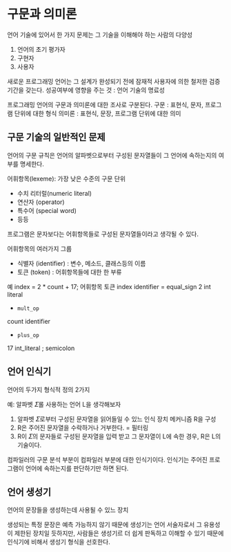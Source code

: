 # 구문과 의미론
언어 기술에 있어서 한 가지 문제는 그 기술을 이해해야 하는 사람의 다양성
1. 언어의 초기 평가자
2. 구현자
3. 사용자

새로운 프로그래밍 언어는 그 설계가 완성되기 전에 잠재적 사용자에 의한 철저한 검증 기간을 갖는다.
성공여부에 영향을 주는 것 : 언어 기술의 명료성

프로그래밍 언어의 구문과 의미론에 대한 조사로 구분된다.
구문 : 표현식, 문자, 프로그램 단위에 대한 형식
의미론 : 표현식, 문장, 프로그램 단위에 대한 의미

## 구문 기술의 일반적인 문제
언어의 구문 규칙은 언어의 알파벳으로부터 구성된 문자열들이 그 언어에 속하는지의 여부를 명세한다.

어휘항목(lexeme): 가장 낮은 수준의 구문 단위
- 수치 리터럴(numeric literal)
- 연산자 (operator)
- 특수어 (special word)
- 등등

프로그램은 문자보다는 어휘항목들로 구성된 문자열들이라고 생각될 수 있다.

어휘항목의 여러가지 그룹
- 식별자 (identifier) : 변수, 메소드, 클래스등의 이름
- 토큰 (token) : 어휘항목들에 대한 한 부류

예
index = 2 * count + 17;
어휘항목 토큰
index identifier
=     equal_sign
2     int literal
*     mult_op
count identifier
+     plus_op
17    int_literal
;     semicolon

## 언어 인식기 
언어의 두가지 형식적 정의 2가지

예: 알파벳 𝛴롤 사용하는 언어 L을 생각해보자
1. 알파벳 𝛴로부터 구성된 문자열을 읽어들일 수 있느 인식 장치 메커니즘 R을 구성
2. R은 주어진 문자열을 수락하거나 거부한다. = 필터링
3. R이 𝛴의 문자들로 구성된 문자열을 입력 받고 그 문자열이 L에 속한 경우, R은 L의 기술이다.

컴파일러의 구문 분석 부분이 컴파일러 부분에 대한 인식기이다.
인식기는 주어진 프로그램이 언어에 속하는지를 판단하기만 하면 된다.

## 언어 생성기
언어의 문장들을 생성하는데 사용될 수 있느 장치

생성되는 특정 문장은 예측 가능하지 않기 때문에 생성기는 언어 서술자로서 그 유용성이 제한된 장치일 듯하지만,
사람들은 생성기르 더 쉽게 판독하고 이해할 수 있기 때문에 인식기에 비해서 생성기 형식을 선호한다.

